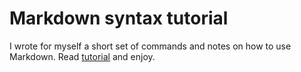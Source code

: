 # Markdown syntax tutorial

I wrote for myself a short set of commands and notes on how to use Markdown.
Read [tutorial](https://github.com/krsiakdaniel/tutorial-markdown/blob/master/tutorial-markdown.md) and enjoy.